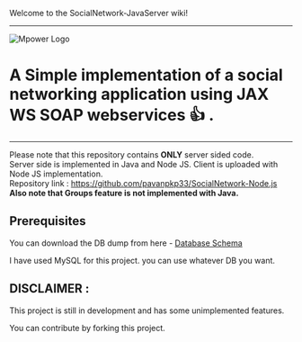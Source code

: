 Welcome to the SocialNetwork-JavaServer wiki!

***

![Mpower Logo](http://pavankp.website/mPower_black.png)

# A Simple implementation of a social networking application using JAX WS SOAP webservices :+1: .

***

Please note that this repository contains **ONLY** server sided code.    
Server side is implemented in Java and Node JS. Client is uploaded with Node JS implementation.    
Repository link : https://github.com/pavanpkp33/SocialNetwork-Node.js 
**Also note that Groups feature is not implemented with Java.**

## Prerequisites

You can download the DB dump from here - [Database Schema](http://pavankp.website/social_network.sql)    

I have used MySQL for this project. you can use whatever DB you want.

## DISCLAIMER :  
This project is still in development and has some unimplemented features.   

You can contribute by forking this project. 
